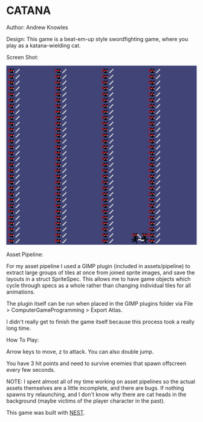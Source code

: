 # CATANA

Author: Andrew Knowles

Design: This game is a beat-em-up style swordfighting game, where you play as a katana-wielding cat.

Screen Shot:

![Screen Shot](screenshot.png)

Asset Pipeline:

For my asset pipeline I used a GIMP plugin (included in assets/pipeline) to extract large groups of tiles at once from joined sprite images, and save the layouts in a struct SpriteSpec. This allows me to have game objects which cycle through specs as a whole rather than changing individual tiles for all animations.

The plugin itself can be run when placed in the GIMP plugins folder via File > ComputerGameProgramming > Export Atlas.

I didn't really get to finish the game itself because this process took a really long time.

How To Play:

Arrow keys to move, z to attack. You can also double jump.

You have 3 hit points and need to survive enemies that spawn offscreen every few seconds. 

NOTE: I spent almost all of my time working on asset pipelines so the actual assets themselves are a little incomplete, and there are bugs. If nothing spawns try relaunching, and I don't know why there are cat heads in the background (maybe victims of the player character in the past).

This game was built with [NEST](NEST.md).

